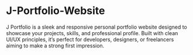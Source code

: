 # J-Portfolio-Website
J Portfolio is a sleek and responsive personal portfolio website designed to showcase your projects, skills, and professional profile. Built with clean UI/UX principles, it’s perfect for developers, designers, or freelancers aiming to make a strong first impression.
